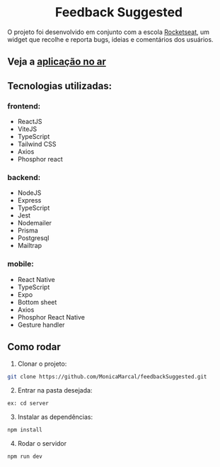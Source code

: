 <h1 align="center">
  <center>Feedback Suggested</center>
</h1>

O projeto foi desenvolvido em conjunto com a escola <a href="https://www.rocketseat.com.br/" target="_blank">Rocketseat</a>, um widget que recolhe e reporta bugs, ideias e comentários dos usuários.


## Veja a  <a href="https://feedback-suggested.vercel.app/" target="_blank">aplicação no ar</a>

## Tecnologias utilizadas:

### frontend:

- ReactJS
- ViteJS
- TypeScript
- Tailwind CSS
- Axios
- Phosphor react

### backend:

- NodeJS
- Express
- TypeScript
- Jest
- Nodemailer
- Prisma
- Postgresql
- Mailtrap

### mobile:

- React Native
- TypeScript
- Expo
- Bottom sheet
- Axios
- Phosphor React Native
- Gesture handler

## Como rodar

1. Clonar o projeto: 
```bash
git clone https://github.com/MonicaMarcal/feedbackSuggested.git
```
2. Entrar na pasta desejada: 
```bash
ex: cd server
```
3. Instalar as dependências: 
```bash
npm install
```
4. Rodar o servidor
```bash
npm run dev
``` 